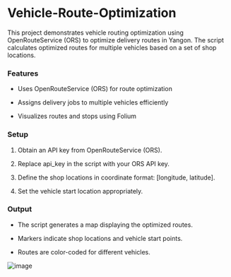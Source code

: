 # Vehicle-Route-Optimization

This project demonstrates vehicle routing optimization using OpenRouteService (ORS) to optimize delivery routes in Yangon. The script calculates optimized routes for multiple vehicles based on a set of shop locations.

### Features

- Uses OpenRouteService (ORS) for route optimization

- Assigns delivery jobs to multiple vehicles efficiently

- Visualizes routes and stops using Folium

### Setup

1. Obtain an API key from OpenRouteService (ORS).

2. Replace api_key in the script with your ORS API key.

3. Define the shop locations in coordinate format: [longitude, latitude].

4. Set the vehicle start location appropriately.

### Output

- The script generates a map displaying the optimized routes.

- Markers indicate shop locations and vehicle start points.

- Routes are color-coded for different vehicles.

![image](https://github.com/user-attachments/assets/065ad7a7-cc77-4c57-8b6d-03d466e272b1)
